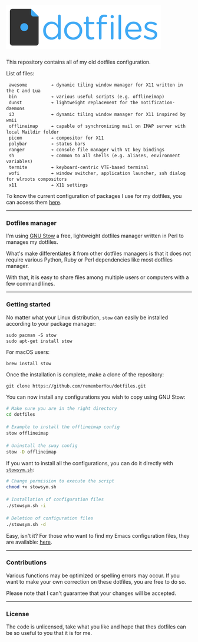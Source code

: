 ![Dotfiles Logo](assets/dotfiles-logo.png "Dotfiles logo")
===============================

This repository contains all of my old dotfiles configuration.

List of files:

```
 awesome         ➔ dynamic tiling window manager for X11 written in the C and Lua
 bin             ➔ various useful scripts (e.g. offlineimap)
 dunst           ➔ lightweight replacement for the notification-daemons
 i3              ➔ dynamic tiling window manager for X11 inspired by wmii
 offlineimap     ➔ capable of synchronizing mail on IMAP server with local Maildir folder
 picom           ➔ compositor for X11
 polybar         ➔ status bars
 ranger          ➔ console file manager with VI key bindings
 sh              ➔ common to all shells (e.g. aliases, environment variables)
 termite         ➔ keyboard-centric VTE-based terminal
 wofi            ➔ window switcher, application launcher, ssh dialog for wlroots compositors
 x11             ➔ X11 settings
```

To know the current configuration of packages I use for my dotfiles, you can
access them [here](https://github.com/rememberYou/dotfiles).

--------------------

### Dotfiles manager ###

I'm using [GNU Stow](https://www.gnu.org/software/stow/) a free, lightweight
dotfiles manager written in Perl to manages my dotfiles.

What's make differentiates it from other dotfiles managers is that it does
not require various Python, Ruby or Perl dependencies like most dotfiles
manager.

With that, it is easy to share files among multiple users or computers with a
few command lines.

--------------------

### Getting started ###

No matter what your Linux distribution, `stow` can easily be installed according
to your package manager:

	sudo pacman -S stow
	sudo apt-get install stow

For macOS users:

	brew install stow

Once the installation is complete, make a clone of the repository:

	git clone https://github.com/rememberYou/dotfiles.git

You can now install any configurations you wish to copy using GNU Stow:

```bash
# Make sure you are in the right directory
cd dotfiles

# Example to install the offlineimap config
stow offlineimap

# Uninstall the sway config
stow -D offlineimap
```

If you want to install all the configurations, you can do it directly
with
[`stowsym.sh`](https://github.com/rememberYou/dotfiles/blob/master/stowsym.sh):

```bash
# Change permission to execute the script
chmod +x stowsym.sh

# Installation of configuration files
./stowsym.sh -i

# Deletion of configuration files
./stowsym.sh -d
```

Easy, isn't it? For those who want to find my Emacs configuration files, they
are available: [here](https://github.com/rememberYou/.emacs.d/).

--------------------

### Contributions ###

Various functions may be optimized or spelling errors may occur. If you want to
make your own correction on these dotfiles, you are free to do so.

Please note that I can't guarantee that your changes will be accepted.

--------------------

### License ###

The code is unlicensed, take what you like and hope that thes dotfiles can be so
useful to you that it is for me.
